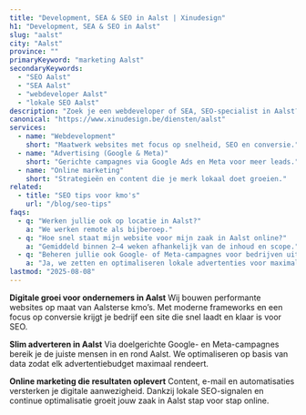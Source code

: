 ```yaml
---
title: "Development, SEA & SEO in Aalst | Xinudesign"
h1: "Development, SEA & SEO in Aalst"
slug: "aalst"
city: "Aalst"
province: ""
primaryKeyword: "marketing Aalst"
secondaryKeywords:
  - "SEO Aalst"
  - "SEA Aalst"
  - "webdeveloper Aalst"
  - "lokale SEO Aalst"
description: "Zoek je een webdeveloper of SEA, SEO‑specialist in Aalst? Xinudesign helpt kmo’s met snelle, vindbare websites, AI‑marketing en lokale SEO."
canonical: "https://www.xinudesign.be/diensten/aalst"
services:
  - name: "Webdevelopment"
    short: "Maatwerk websites met focus op snelheid, SEO en conversie."
  - name: "Advertising (Google & Meta)"
    short: "Gerichte campagnes via Google Ads en Meta voor meer leads."
  - name: "Online marketing"
    short: "Strategieën en content die je merk lokaal doet groeien."
related:
  - title: "SEO tips voor kmo's"
    url: "/blog/seo-tips"
faqs:
  - q: "Werken jullie ook op locatie in Aalst?"
    a: "We werken remote als bijberoep."
  - q: "Hoe snel staat mijn website voor mijn zaak in Aalst online?"
    a: "Gemiddeld binnen 2–4 weken afhankelijk van de inhoud en scope."
  - q: "Beheren jullie ook Google- of Meta-campagnes voor bedrijven uit Aalst?"
    a: "Ja, we zetten en optimaliseren lokale advertenties voor maximale impact."
lastmod: "2025-08-08"
---
```


**Digitale groei voor ondernemers in Aalst**
Wij bouwen performante websites op maat van Aalsterse kmo’s. Met moderne frameworks en een focus op conversie krijgt je bedrijf een site die snel laadt en klaar is voor SEO.

**Slim adverteren in Aalst**
Via doelgerichte Google- en Meta-campagnes bereik je de juiste mensen in en rond Aalst. We optimaliseren op basis van data zodat elk advertentiebudget maximaal rendeert.

**Online marketing die resultaten oplevert**
Content, e-mail en automatisaties versterken je digitale aanwezigheid. Dankzij lokale SEO-signalen en continue optimalisatie groeit jouw zaak in Aalst stap voor stap online.

